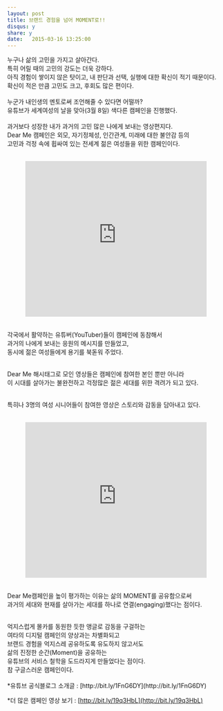 ```yaml
---
layout: post
title: 브랜드 경험을 넘어 MOMENT로!!
disqus: y
share: y
date:   2015-03-16 13:25:00
---
```


누구나 삶의 고민을 가지고 살아간다.</br>
특히 어릴 때의 고민의 강도는 더욱 강하다.</br>
아직 경험이 쌓이지 않은 탓이고, 내 판단과 선택, 실행에 대한 확신이 적기 때문이다.</br>
확신이 적은 만큼 고민도 크고, 후회도 많은 편이다. </br>
</br>
누군가 내인생의 멘토로써 조언해줄 수 있다면 어떨까?</br>
유튜브가 세계여성의 날을 맞아(3월 8일) 색다른 캠페인을 진행했다. </br>
</br>
과거보다 성장한 내가 과거의 고민 많은 나에게 보내는 영상편지다.</br>
Dear Me 캠페인은  외모, 자기정체성, 인간관계, 미래에 대한 불안감 등의 </br>
고민과 걱정 속에 휩싸여 있는 전세계 젊은 여성들을 위한 캠페인이다. </br>
</br>

<center>
<embed src="http://www.youtube.com/v/AbqT_ubkT0Y?version=3&amp;hl=ko_KR&amp;vq=hd720" type="application/x-shockwave-flash" width="420" height="360" ="always" allowfullscreen="true"></embed>
</center></br>

각국에서 활약하는 유튜버(YouTuber)들이 캠페인에 동참해서 </br>
과거의 나에게 보내는 응원의 메시지를 만들었고, </br>
동시에 젊은 여성들에게 용기를 북돋워 주었다. </br>
</br>

Dear Me 해시태그로 모인 영상들은 캠페인에 참여한 본인 뿐만 아니라 </br>
이 시대를 살아가는 불완전하고 걱정많은 젊은 세대를 위한 격려가 되고 있다. </br>
</br>


특히나 3명의 여성 시니어들이 참여한 영상은 스토리와 감동을 담아내고 있다.</br> 
</br>
<center>
<embed src="http://www.youtube.com/v/RoZigvpBiqg&list
 ?version=3&amp;hl=ko_KR&amp;vq=hd720" type="application/x-shockwave-flash" width="420" height="360" ="always" allowfullscreen="true"></embed>
</center></br>

Dear Me캠페인을 높이 평가하는 이유는 삶의 MOMENT를 공유함으로써 </br>
과거의 세대와 현재를 살아가는 세대를 하나로 연결(engaging)했다는 점이다. </br>

</br>
억지스럽게 몰카를 동원한 듯한 앵글로 감동을 구걸하는 </br>
여타의 디지털 캠페인의 양상과는 차별화되고</br>
브랜드 경험을 억지스레 공유하도록 유도하지 않고서도 </br>
삶의 진정한 순간(Moment)을 공유하는 </br>
유튜브의 서비스 철학을 도드라지게 만들었다는 점이다. </br> 
참 구글스러운 캠페인이다.</br>

</br>
*유튜브 공식블로그 소개글 : [http://bit.ly/1FnG6DY](http://bit.ly/1FnG6DY)
</br>

*더 많은 캠페인 영상 보기 : [http://bit.ly/19q3HbL](http://bit.ly/19q3HbL)


